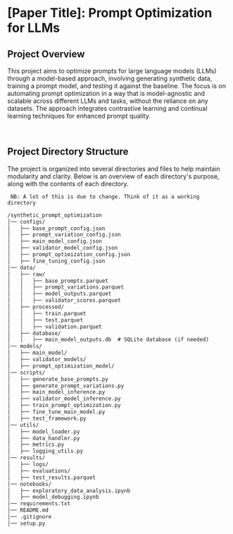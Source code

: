 # [Paper Title]: Prompt Optimization for LLMs

## Project Overview

This project aims to optimize prompts for large language models (LLMs) through a model-based approach, involving generating synthetic data, training a prompt model, and testing it against the baseline. The focus is on automating prompt optimization in a way that is model-agnostic and scalable across different LLMs and tasks, without the reliance on any datasets. The approach integrates contrastive learning and continual learning techniques for enhanced prompt quality.

<br>

## Project Directory Structure

The project is organized into several directories and files to help maintain modularity and clarity. Below is an overview of each directory's purpose, along with the contents of each directory.

``` NB: A lot of this is due to change. Think of it as a working directory``` 

```md
/synthetic_prompt_optimization
│── configs/
│   ├── base_prompt_config.json
│   ├── prompt_variation_config.json
│   ├── main_model_config.json
│   ├── validator_model_config.json
│   ├── prompt_optimization_config.json
│   ├── fine_tuning_config.json
│── data/
│   ├── raw/
│   │   ├── base_prompts.parquet
│   │   ├── prompt_variations.parquet
│   │   ├── model_outputs.parquet
│   │   ├── validator_scores.parquet
│   ├── processed/
│   │   ├── train.parquet
│   │   ├── test.parquet
│   │   ├── validation.parquet
│   ├── database/
│   │   ├── main_model_outputs.db  # SQLite database (if needed)
│── models/
│   ├── main_model/
│   ├── validator_models/
│   ├── prompt_optimization_model/
│── scripts/
│   ├── generate_base_prompts.py
│   ├── generate_prompt_variations.py
│   ├── main_model_inference.py
│   ├── validator_model_inference.py
│   ├── train_prompt_optimization.py
│   ├── fine_tune_main_model.py
│   ├── test_framework.py
│── utils/
│   ├── model_loader.py
│   ├── data_handler.py
│   ├── metrics.py
│   ├── logging_utils.py
│── results/
│   ├── logs/
│   ├── evaluations/
│   ├── test_results.parquet
│── notebooks/
│   ├── exploratory_data_analysis.ipynb
│   ├── model_debugging.ipynb
│── requirements.txt
│── README.md
│── .gitignore
│── setup.py

```
